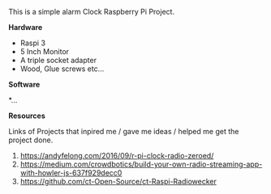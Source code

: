 
This is a simple alarm Clock Raspberry Pi Project.

__Hardware__

* Raspi 3
* 5 Inch Monitor
* A triple socket adapter
* Wood, Glue screws etc...

__Software__ 

*...


__Resources__

Links of Projects that inpired me / gave me ideas / helped me get the project done.

1. https://andyfelong.com/2016/09/r-pi-clock-radio-zeroed/
2. https://medium.com/crowdbotics/build-your-own-radio-streaming-app-with-howler-js-637f929decc0
3. https://github.com/ct-Open-Source/ct-Raspi-Radiowecker
